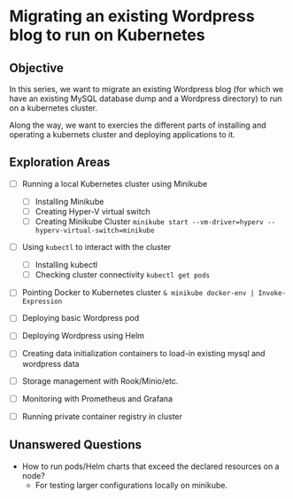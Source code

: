 # Migrating an existing Wordpress blog to run on Kubernetes

## Objective
In this series, we want to migrate an existing Wordpress blog (for which
we have an existing MySQL database dump and a Wordpress directory) to run
on a kubernetes cluster.

Along the way, we want to exercies the different parts of installing and
operating a kubernets cluster and deploying applications to it.

## Exploration Areas

  - [ ] Running a local Kubernetes cluster using Minikube
    - [ ] Installing Minikube
    - [ ] Creating Hyper-V virtual switch
    - [ ] Creating Minikube Cluster
          `minikube start --vm-driver=hyperv --hyperv-virtual-switch=minikube`

  - [ ] Using `kubectl` to interact with the cluster
    - [ ] Installing kubectl
    - [ ] Checking cluster connectivity
          `kubectl get pods`

  - [ ] Pointing Docker to Kubernetes cluster
        `& minikube docker-env | Invoke-Expression`

  - [ ] Deploying basic Wordpress pod

  - [ ] Deploying Wordpress using Helm

  - [ ] Creating data initialization containers to load-in existing mysql and wordpress data

  - [ ] Storage management with Rook/Minio/etc.

  - [ ] Monitoring with Prometheus and Grafana

  - [ ] Running private container registry in cluster
 
## Unanswered Questions
  - How to run pods/Helm charts that exceed the declared resources on a node?
    - For testing larger configurations locally on minikube.
